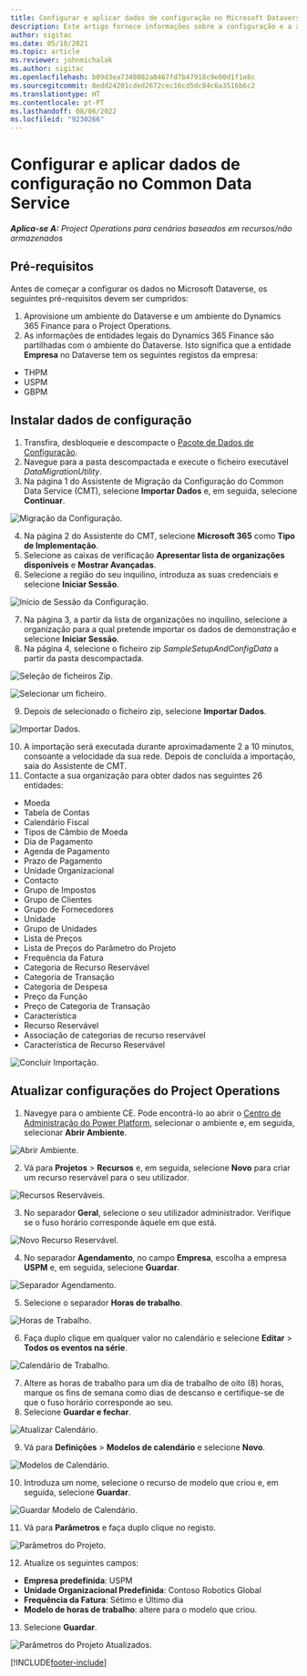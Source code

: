 ```yaml
---
title: Configurar e aplicar dados de configuração no Microsoft Dataverse
description: Este artigo fornece informações sobre a configuração e a aplicação dados de configuração no Project Operations.
author: sigitac
ms.date: 05/10/2021
ms.topic: article
ms.reviewer: johnmichalak
ms.author: sigitac
ms.openlocfilehash: b09d3ea7348082a0467fd7b47918c9e00d1f1e8c
ms.sourcegitcommit: 8edd24201cded2672cec16cd5dc84c6a3516b6c2
ms.translationtype: HT
ms.contentlocale: pt-PT
ms.lasthandoff: 08/06/2022
ms.locfileid: "9230266"
---
```

# <a name="set-up-and-apply-configuration-data-in-the-common-data-service"></a>Configurar e aplicar dados de configuração no Common Data Service 

_**Aplica-se A:** Project Operations para cenários baseados em recursos/não armazenados_



## <a name="prerequisites"></a>Pré-requisitos

Antes de começar a configurar os dados no Microsoft Dataverse, os seguintes pré-requisitos devem ser cumpridos:

1.  Aprovisione um ambiente do Dataverse e um ambiente do Dynamics 365 Finance para o Project Operations.
2.  As informações de entidades legais do Dynamics 365 Finance são partilhadas com o ambiente do Dataverse. Isto significa que a entidade **Empresa** no Dataverse tem os seguintes registos da empresa:
  - THPM
  - USPM
  - GBPM

## <a name="install-setup-and-configuration-data"></a>Instalar dados de configuração

1. Transfira, desbloqueie e descompacte o [Pacote de Dados de Configuração](https://download.microsoft.com/download/e/2/d/e2da6c98-d5dd-450c-aabe-fd6bf2ba374b/ProjOpsSampleSetupData-%20Integrated%20Latest.zip).
2. Navegue para a pasta descompactada e execute o ficheiro executável *DataMigrationUtility*.
3. Na página 1 do Assistente de Migração da Configuração do Common Data Service (CMT), selecione **Importar Dados** e, em seguida, selecione **Continuar**.

![Migração da Configuração.](./media/1ConfigurationMigration.png)

4. Na página 2 do Assistente do CMT, selecione **Microsoft 365** como **Tipo de Implementação**.
5. Selecione as caixas de verificação **Apresentar lista de organizações disponíveis** e **Mostrar Avançadas**.
6. Selecione a região do seu inquilino, introduza as suas credenciais e selecione **Iniciar Sessão**.

![Início de Sessão da Configuração.](./media/2ConfigurationSignin.png)

7. Na página 3, a partir da lista de organizações no inquilino, selecione a organização para a qual pretende importar os dados de demonstração e selecione **Iniciar Sessão**.
8. Na página 4, selecione o ficheiro zip *SampleSetupAndConfigData* a partir da pasta descompactada.

![Seleção de ficheiros Zip.](./media/3ZipFile.png)

![Selecionar um ficheiro.](./media/4SelectAFile.png)

9. Depois de selecionado o ficheiro zip, selecione **Importar Dados**.

![Importar Dados.](./media/5ImportData.png)

10. A importação será executada durante aproximadamente 2 a 10 minutos, consoante a velocidade da sua rede. Depois de concluída a importação, saia do Assistente de CMT. 
11. Contacte a sua organização para obter dados nas seguintes 26 entidades:

  - Moeda
  - Tabela de Contas
  - Calendário Fiscal
  - Tipos de Câmbio de Moeda
  - Dia de Pagamento
  - Agenda de Pagamento
  - Prazo de Pagamento
  - Unidade Organizacional
  - Contacto
  - Grupo de Impostos
  - Grupo de Clientes
  - Grupo de Fornecedores
  - Unidade
  - Grupo de Unidades
  - Lista de Preços
  - Lista de Preços do Parâmetro do Projeto
  - Frequência da Fatura
  - Categoria de Recurso Reservável
  - Categoria de Transação
  - Categoria de Despesa
  - Preço da Função
  - Preço de Categoria de Transação
  - Característica
  - Recurso Reservável
  - Associação de categorias de recurso reservável
  - Característica de Recurso Reservável

![Concluir Importação.](./media/6CompleteImport.png)

## <a name="update-project-operations-configurations"></a>Atualizar configurações do Project Operations

1. Navegye para o ambiente CE. Pode encontrá-lo ao abrir o [Centro de Administração do Power Platform](https://admin.powerplatform.microsoft.com/environments), selecionar o ambiente e, em seguida, selecionar **Abrir Ambiente**. 

![Abrir Ambiente.](./media/7OpenEnvironment.png)

2. Vá para **Projetos** > **Recursos** e, em seguida, selecione **Novo** para criar um recurso reservável para o seu utilizador.

![Recursos Reserváveis.](./media/8BookableResources.png)

3. No separador **Geral**, selecione o seu utilizador administrador. Verifique se o fuso horário corresponde àquele em que está. 

![Novo Recurso Reservável.](./media/9NewBookableResource.png)

4. No separador **Agendamento**, no campo **Empresa**, escolha a empresa **USPM** e, em seguida, selecione **Guardar**. 

![Separador Agendamento.](./media/10SchedulingTab.png)

5. Selecione o separador **Horas de trabalho**.  

![Horas de Trabalho.](./media/11WorkHours.png)

6. Faça duplo clique em qualquer valor no calendário e selecione **Editar** > **Todos os eventos na série**. 

![Calendário de Trabalho.](./media/12WorkCalendar.png)

7. Altere as horas de trabalho para um dia de trabalho de oito (8) horas, marque os fins de semana como dias de descanso e certifique-se de que o fuso horário corresponde ao seu. 
8. Selecione **Guardar e fechar**.

![Atualizar Calendário.](./media/13UpdateCalendar.png)

9. Vá para **Definições** > **Modelos de calendário** e selecione **Novo**.
 
 ![Modelos de Calendário.](./media/14CalendarTemplates.png)
 
 10. Introduza um nome, selecione o recurso de modelo que criou e, em seguida, selecione **Guardar**. 
 
 ![Guardar Modelo de Calendário.](./media/15SaveCalendarTemplate.png)
 
 11. Vá para **Parâmetros** e faça duplo clique no registo. 
 
 ![Parâmetros do Projeto.](./media/16ProjectParameters.png)
 
12. Atualize os seguintes campos:

 - **Empresa predefinida**: USPM
 - **Unidade Organizacional Predefinida**: Contoso Robotics Global
 - **Frequência da Fatura**: Sétimo e Último dia
 - **Modelo de horas de trabalho**: altere para o modelo que criou.

13. Selecione **Guardar**. 

![Parâmetros do Projeto Atualizados.](./media/17UpdatedProjectParameters.png)


[!INCLUDE[footer-include](../includes/footer-banner.md)]
